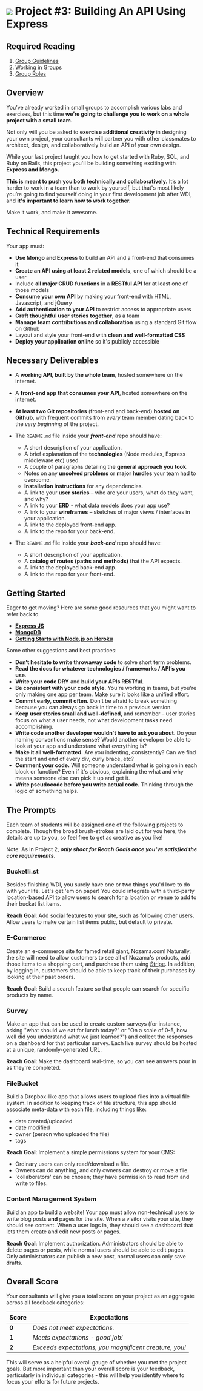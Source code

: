 # ![](https://ga-dash.s3.amazonaws.com/production/assets/logo-9f88ae6c9c3871690e33280fcf557f33.png) Project #3: Building An API Using Express

## Required Reading

1.  [Group Guidelines](group-guidelines.md)
1.  [Working in Groups](group-work.md)
1.  [Group Roles](group-roles.md)

## Overview

You’ve already worked in small groups to accomplish various labs and exercises,
but this time **we’re going to challenge you to work on a whole project with a
small team.**

Not only will you be asked to **exercise additional creativity** in designing
your own project, your consultants will partner you with other classmates to
architect, design, and collaboratively build an API of your own design.

While your last project taught you how to get started with Ruby, SQL, and Ruby
on Rails, this project you'll be building something exciting with **Express and
Mongo.**

**This is meant to push you both technically and collaboratively.** It’s a lot
harder to work in a team than to work by yourself, but that's most likely
you’re going to find yourself doing in your first development job after WDI,
and **it's important to learn how to work together.**

Make it work, and make it awesome.

## Technical Requirements

Your app must:

-   **Use Mongo and Express** to build an API and a front-end that consumes it
-   **Create an API using at least 2 related models**, one of which should be a
    user
-   Include **all major CRUD functions** in a **RESTful API** for at least one
    of those models
-   **Consume your own API** by making your front-end with HTML, Javascript, and
    jQuery
-   **Add authentication to your API** to restrict access to appropriate users
-   **Craft thoughtful user stories together**, as a team
-   **Manage team contributions and collaboration** using a standard Git flow on
    Github
-   Layout and style your front-end with **clean and well-formatted CSS**
-   **Deploy your application online** so it's publicly accessible

## Necessary Deliverables

-   A **working API, built by the whole team**, hosted somewhere on the
    internet.
-   A **front-end app that consumes your API**, hosted somewhere on the
    internet.
-   **At least two Git repositories** (front-end and back-end) **hosted on
    Github**, with frequent commits from _every_ team member dating back to the
    _very beginning_ of the project.
-   The `README.md` file inside your _**front-end**_ repo should have:

    -   A short description of your application.
    -   A brief explanation of the **technologies** (Node modules, Express
        middleware etc) used.
    -   A couple of paragraphs detailing the **general approach you took**.
    -   Notes on any **unsolved problems** or **major hurdles** your team had to
        overcome.
    -   **Installation instructions** for any dependencies.
    -   A link to your **user stories** – who are your users, what do they want,
        and why?
    -   A link to your **ERD** - what data models does your app use?
    -   A link to your **wireframes** – sketches of major views / interfaces in
        your application.
    -   A link to the deployed front-end app.
    -   A link to the repo for your back-end.

-   The `README.md` file inside your _**back-end**_ repo should have:

    -   A short description of your application.
    -   A **catalog of routes (paths and methods)** that the API expects.
    -   A link to the deployed back-end app.
    -   A link to the repo for your front-end.

## Getting Started

Eager to get moving? Here are some good resources that you might want to refer
back to.

-   **[Express JS](http://expressjs.com/)**
-   **[MongoDB](https://www.mongodb.org/)**
-   **[Getting Starts with Node.js on Heroku](https://devcenter.heroku.com/articles/getting-started-with-nodejs)**

Some other suggestions and best practices:

-   **Don’t hesitate to write throwaway code** to solve short term problems.
-   **Read the docs for whatever technologies / frameworks / API’s you use**.
-   **Write your code DRY** and **build your APIs RESTful**.
-   **Be consistent with your code style.** You're working in teams, but you're
    only making one app per team. Make sure it looks like a unified effort.
-   **Commit early, commit often.** Don’t be afraid to break something because
    you can always go back in time to a previous version.
-   **Keep user stories small and well-defined**, and remember – user stories
    focus on what a user needs, not what development tasks need accomplishing.
-   **Write code another developer wouldn't have to ask you about**. Do your
    naming conventions make sense? Would another developer be able to look at
    your app and understand what everything is?
-   **Make it all well-formatted.** Are you indenting, consistently? Can we find
    the start and end of every div, curly brace, etc?
-   **Comment your code.** Will someone understand what is going on in each
    block or function? Even if it's obvious, explaining the what and why means
    someone else can pick it up and get it.
-   **Write pseudocode before you write actual code.** Thinking through the
    logic of something helps.

## The Prompts

Each team of students will be assigned one of the following projects to
complete. Though the broad brush-strokes are laid out for you here, the details
are up to you, so feel free to get as creative as you like!

Note: As in Project 2, _**only shoot for Reach Goals once you've satisfied the
core requirements**_.

### Bucketli.st

Besides finishing WDI, you surely have one or two things you'd love to do with
your life. Let's get 'em on paper! You could integrate with a third-party
location-based API to allow users to search for a location or venue to add to
their bucket list items.

**Reach Goal**: Add social features to your site, such as following other users.
Allow users to make certain list items public, but default to private.

### E-Commerce

Create an e-commerce site for famed retail giant, Nozama.com! Naturally, the
site will need to allow customers to see all of Nozama's products, add those
items to a shopping cart, and purchase them using
[Stripe](https://stripe.com/docs/checkout). In addition, by logging in,
customers should be able to keep track of their purchases by looking at their
past orders.

**Reach Goal**: Build a search feature so that people can search for specific
products by name.

### Survey

Make an app that can be used to create custom surveys (for instance, asking
"what should we eat for lunch today?" or "On a scale of 0-5, how well did you
understand what we just learned?") and collect the responses on a dashboard for
that particular survey. Each live survey should be hosted at a unique,
randomly-generated URL.

**Reach Goal**: Make the dashboard real-time, so you can see answers pour in as
they're completed.

### FileBucket

Build a Dropbox-like app that allows users to upload files into a virtual file
system. In addition to keeping track of file structure, this app should
associate meta-data with each file, including things like:

-   date created/uploaded
-   date modified
-   owner (person who uploaded the file)
-   tags

**Reach Goal**: Implement a simple permissions system for your CMS:

-   Ordinary users can only read/download a file.
-   Owners can do anything, and only owners can destroy or move a file.
-   'collaborators' can be chosen; they have permission to read from and write
    to files.

### Content Management System

Build an app to build a website! Your app must allow non-technical users to
write blog posts **and** pages for the site. When a visitor visits your site,
they should see content. When a user logs in, they should see a dashboard that
lets them create and edit new posts or pages.

**Reach Goal**: Implement authorization. Administrators should be able to delete
pages or posts, while normal users should be able to edit pages. Only
administrators can publish a new post, normal users can only save drafts.

## Overall Score

Your consultants will give you a total score on your project as an aggregate
across all feedback categories:

| Score | Expectations                                           |
|-------|--------------------------------------------------------|
| **0** | _Does not meet expectations._                          |
| **1** | _Meets expectations - good job!_                       |
| **2** | _Exceeds expectations, you magnificent creature, you!_ |

This will serve as a helpful overall gauge of whether you met the project goals.
But more important than your overall score is your feedback, particularly in
individual categories - this will help you identify where to focus your efforts
for future projects.
